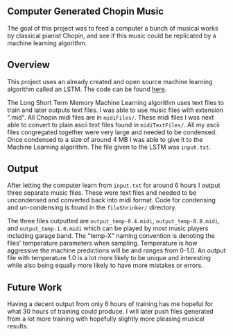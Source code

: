 ## Computer Generated Chopin Music
The goal of this project was to feed a computer a bunch of musical works by classical pianist Chopin, and see if this music
could be replicated by a machine learning algorithm.

## Overview
This project uses an already created and open source machine learning algorithm called an LSTM. The code can be found
[here](https://github.com/karpathy/char-rnn).

The Long Short Term Memory Machine Learning algorithm uses text files to train and later outputs text files. I was able 
to use music files with extension ".mid". All Chopin midi files are in `midiFiles/`. These midi files I was next
able to convert to plain ascii text files found in `midiTextFiles/`. All my ascii files congregated together were very large
and needed to be condensed. Once condensed to a size of around 4 MB I was able to give it to the Machine Learning algorithm.
The file given to the LSTM was `input.txt`.

## Output
After letting the computer learn from `input.txt` for around 6 hours I output three separate music files. These were text
files and needed to be uncondensed and converted back into midi format. Code for condensing and un-condensing is found in
the `fileShrinker/` directory. 

The three files outputted are `output_temp-0.4.midi`, `output_temp-0.8.midi`, and `output_temp-1.0.midi` which can be played
by most music players including garage band. The "temp-X" naming convention is denoting the files' temperature parameters when 
sampling. Temperature is how aggressive the machine predictions will be and ranges from 0-1.0. An output file with temperature
1.0 is a lot more likely to be unique and interesting while also being equally more likely to have more mistakes or errors. 

## Future Work
Having a decent output from only 6 hours of training has me hopeful for what 30 hours of training could produce. I will later
push files generated from a lot more training with hopefully slightly more pleasing musical results.
